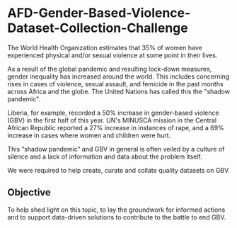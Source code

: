 # AFD-Gender-Based-Violence-Dataset-Collection-Challenge

The World Health Organization estimates that 35% of women have experienced physical and/or sexual violence at some point in their lives.

As a result of the global pandemic and resulting lock-down measures, gender inequality has increased around the world. This includes concerning rises in cases of violence, sexual assault, and femicide in the past months across Africa and the globe. The United Nations has called this the "shadow pandemic".

Liberia, for example, recorded a 50% increase in gender-based violence (GBV) in the first half of this year. UN's MINUSCA mission in the Central African Republic reported a 27% increase in instances of rape, and a 69% increase in cases where women and children were hurt.

This “shadow pandemic” and GBV in general is often veiled by a culture of silence and a lack of information and data about the problem itself.

We were required to help create, curate and collate quality datasets on GBV. 

## Objective
To help shed light on this topic, to lay the groundwork for informed actions and to support data-driven solutions to contribute to the battle to end GBV.
